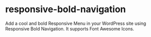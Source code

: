 # responsive-bold-navigation
  Add a cool and bold Responsive Menu in your WordPress site using Responsive Bold Navigation. It supports Font Awesome Icons.
